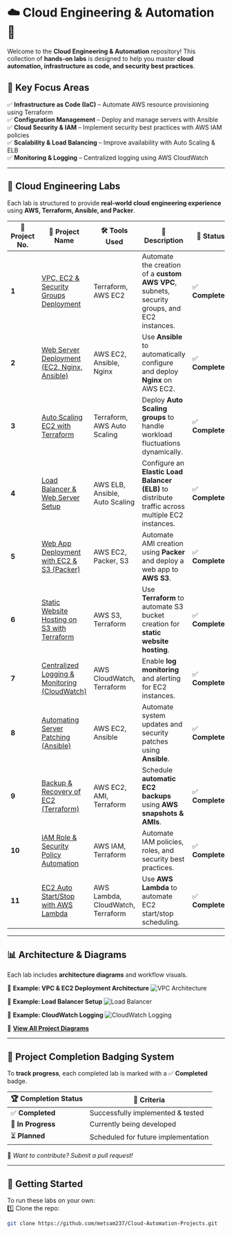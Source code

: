 # ☁️ Cloud Engineering & Automation 🚀  

Welcome to the **Cloud Engineering & Automation** repository! This collection of **hands-on labs** is designed to help you master **cloud automation, infrastructure as code, and security best practices**.  

## 📌 **Key Focus Areas**
✅ **Infrastructure as Code (IaC)** – Automate AWS resource provisioning using Terraform  
✅ **Configuration Management** – Deploy and manage servers with Ansible  
✅ **Cloud Security & IAM** – Implement security best practices with AWS IAM policies  
✅ **Scalability & Load Balancing** – Improve availability with Auto Scaling & ELB  
✅ **Monitoring & Logging** – Centralized logging using AWS CloudWatch  

---

## 📂 **Cloud Engineering Labs**
Each lab is structured to provide **real-world cloud engineering experience** using **AWS, Terraform, Ansible, and Packer**.

| 🔢 **Project No.** | 📌 **Project Name** | 🛠️ **Tools Used** | 📖 **Description** | 🏅 **Status** |
|----------------|-------------------------|-----------------|--------------------------------|-------------|
| **1** | [VPC, EC2 & Security Groups Deployment](https://github.com/metsam237/Cloud-Automation-Projects/01-VPC-EC2-SecurityGroups-Terraform) | Terraform, AWS EC2 | Automate the creation of a **custom AWS VPC**, subnets, security groups, and EC2 instances. | ✅ **Completed** |
| **2** | [Web Server Deployment (EC2, Nginx, Ansible)](https://github.com/metsam237/Cloud-Automation-Projects/02-EC2-Nginx-Ansible) | AWS EC2, Ansible, Nginx | Use **Ansible** to automatically configure and deploy **Nginx** on AWS EC2. | ✅ **Completed** |
| **3** | [Auto Scaling EC2 with Terraform](https://github.com/metsam237/Cloud-Automation-Projects/03-AutoScaling-EC2-Terraform) | Terraform, AWS Auto Scaling | Deploy **Auto Scaling groups** to handle workload fluctuations dynamically. | ✅ **Completed** |
| **4** | [Load Balancer & Web Server Setup](https://github.com/metsam237/Cloud-Automation-Projects/04-ELB-WebServer-Ansible) | AWS ELB, Ansible, Auto Scaling | Configure an **Elastic Load Balancer (ELB)** to distribute traffic across multiple EC2 instances. | ✅ **Completed** |
| **5** | [Web App Deployment with EC2 & S3 (Packer)](https://github.com/metsam237/Cloud-Automation-Projects/05-EC2-S3-Packer) | AWS EC2, Packer, S3 | Automate AMI creation using **Packer** and deploy a web app to **AWS S3**. | ✅ **Completed** |
| **6** | [Static Website Hosting on S3 with Terraform](https://github.com/metsam237/Cloud-Automation-Projects/06-S3-StaticWebsite-Terraform) | AWS S3, Terraform | Use **Terraform** to automate S3 bucket creation for **static website hosting**. | ✅ **Completed** |
| **7** | [Centralized Logging & Monitoring (CloudWatch)](https://github.com/metsam237/Cloud-Automation-Projects/07-CloudWatch-Logging-Terraform) | AWS CloudWatch, Terraform | Enable **log monitoring** and alerting for EC2 instances. | ✅ **Completed** |
| **8** | [Automating Server Patching (Ansible)](https://github.com/metsam237/Cloud-Automation-Projects/08-Server-Patching-Ansible) | AWS EC2, Ansible | Automate system updates and security patches using **Ansible**. | ✅ **Completed** |
| **9** | [Backup & Recovery of EC2 (Terraform)](https://github.com/metsam237/Cloud-Automation-Projects/09-EC2-Backup-Recovery-Terraform) | AWS EC2, AMI, Terraform | Schedule **automatic EC2 backups** using **AWS snapshots & AMIs**. | ✅ **Completed** |
| **10** | [IAM Role & Security Policy Automation](https://github.com/metsam237/Cloud-Automation-Projects/10-IAM-Roles-Terraform) | AWS IAM, Terraform | Automate IAM policies, roles, and security best practices. | ✅ **Completed** |
| **11** | [EC2 Auto Start/Stop with AWS Lambda](https://github.com/metsam237/Cloud-Automation-Projects/11-EC2-Lambda-Automation) | AWS Lambda, CloudWatch, Terraform | Use **AWS Lambda** to automate EC2 start/stop scheduling. | ✅ **Completed** |

---

## 📊 **Architecture & Diagrams**
Each lab includes **architecture diagrams** and workflow visuals.

📌 **Example: VPC & EC2 Deployment Architecture**
![VPC Architecture](https://your-image-link.com/vpc-architecture.png)

📌 **Example: Load Balancer Setup**
![Load Balancer](https://your-image-link.com/load-balancer.png)

📌 **Example: CloudWatch Logging**
![CloudWatch Logging](https://your-image-link.com/cloudwatch-logging.png)

📖 **[View All Project Diagrams](https://github.com/metsam237/Cloud-Automation-Projects/Diagrams)**  

---

## 🏅 **Project Completion Badging System**
To **track progress**, each completed lab is marked with a ✅ **Completed** badge.

| 🏆 **Completion Status** | 📝 **Criteria** |
|----------------|------------------------------------------------|
| ✅ **Completed** | Successfully implemented & tested |
| 🔄 **In Progress** | Currently being developed |
| ⏳ **Planned** | Scheduled for future implementation |

🚀 *Want to contribute? Submit a pull request!*  

---

## 📖 **Getting Started**
To run these labs on your own:  
1️⃣ Clone the repo:  
```bash
git clone https://github.com/metsam237/Cloud-Automation-Projects.git
